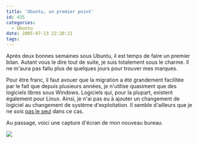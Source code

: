 ```yaml
---
title: 'Ubuntu, un premier point'
id: 435
categories:
  - Ubuntu
date: 2005-07-13 22:20:21
tags:
---
```


Après deux bonnes semaines sous Ubuntu, il est temps de faire un premier bilan. Autant vous le dire tout de suite, je suis totalement sous le charme. Il ne m'aura pas fallu plus de quelques jours pour trouver mes marques.

Pour être franc, il faut avouer que la migration a été grandement facilitée par le fait que depuis plusieurs années, je n'utilise quasiment que des logiciels libres sous Windows. Logiciels qui, pour la plupart, existent également pour Linux. Ainsi, je n'ai pas eu à ajouter un changement de logiciel au changement de système d'exploitation. Il semble d'ailleurs que je ne sois [pas le seul](http://www.sequanux.org/articles.php/Read/17) dans ce cas.

Au passage, voici une capture d'écran de mon nouveau bureau.

![](/images/bureau_ubuntu.jpg)
